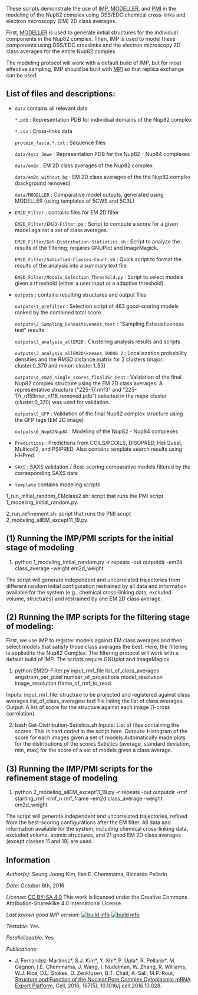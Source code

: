These scripts demonstrate the use of [IMP](https://integrativemodeling.org), [MODELLER](https://salilab.org/modeller), and [PMI](https://github.com/salilab/pmi) in the modeling of the Nup82 complex using DSS/EDC chemical cross-links and electron microscopy (EM) 2D class averages.

First, [MODELLER](https://salilab.org/modeller) is used to generate
initial structures for the individual components in the Nup82 complex. Then, IMP
is used to model these components using DSS/EDC crosslinks and the electron microscopy 2D class averages for the entire Nup82 complex.

The modeling protocol will work with a default build of IMP, but for most effective sampling, IMP should be built with [MPI](https://integrativemodeling.org/2.5.0/doc/ref/namespaceIMP_1_1mpi.html) so that replica exchange can be used.

## List of files and descriptions:

- `data`		            contains all relevant data 
   
   `*.pdb` : Representation PDB for individual domains of the Nup82 complex

   `*.csv` : Cross-links data

   `protein_fasta.*.txt` : Sequence files

  `data/4ycz_3ewe` : Representation PDB for the Nup82 - Nup84 complexes
  
  `data/em2d` : EM 2D class averages of the Nup82 complex
  
  `data/em2d_without_bg` : EM 2D class averages of the the Nup82 complex (background removed)
  
  `data/MODELLER` : Comparative model outputs, generated using MODELLER (using templates of 5CWS and 5C3L)
  
- `EM2D_Filter` :  contains files for EM 2D filter

   `EM2D_Filter/EM2D-Filter.py` : Script to compute a score for a given model against a set of class averages. 

   `EM2D_Filter/Get-Distribution-Statistics.sh` : Script to analyze the results of the filtering; requires GNUPlot and ImageMagick. 

   `EM2D_Filter/Satisfied-Classes-Count.sh` : Quick script to format the results of the analysis into a summary text file. 

   `EM2D_Filter/Models_Selection_Threshold.py` : Script to select models given a threshold (either a user input or a adaptive threshold).

- `outputs` : contains resulting structures and output files

   `outputs\1_prefilter` : Selection script of 463 good-scoring models ranked by the combined total score.

   `outputs\2_Sampling_Exhaustiveness_test` : "Sampling Exhaustiveness test" results

   `outputs\3_analysis_allEM2D` : Clustering analysis results and scripts

   `outputs\3_analysis_allEM2D\kmeans_10000_2` : Localiazation probability densities and the RMSD distance matrix for 2 clusters (major: cluster.0_370 and minor: cluster.1_93)

   `outputs\4_em2d_single_scores_final35r_best` : Validation of the final Nup82 complex structure using the EM 2D class averages. A representative structure ("225-17.rmf3" and "225-17r_n159nter_n116_removed.pdb") selected in the major cluster (cluster.0_370) was used for validation.
   
   `outputs\5_GFP` : Validation of the final Nup82 complex structure using the GFP tags (EM 2D image)
   
   `outputs\6_Nup82Nup84` : Modeling of the Nup82 - Nup84 complexes

- `Predictions` : Predictions from COILS/PCOILS, DISOPRED, HeliQuest, Multicoil2, and PSIPRED. Also contains template search results using HHPred.

- `SAXS` : SAXS validation / Best-scoring comparative models filtered by the corresponding SAXS data

- `template`			                  contains modeling scripts
  
1_run_initial_random_EMclass2.sh: script that runs the PMI script 1_modeling_initial_random.py. 

2_run_refinement.sh: script that runs the PMI script 2_modeling_allEM_except11_19.py.


## (1) Running the IMP/PMI scripts for the initial stage of modeling
1) python 1_modeling_initial_random.py -r repeats -out outputdir -em2d class_average -weight em2d_weight

The script will generate independent and uncorrelated trajectories from different random initial configuration restrained by all data and information available for the system (e.g., chemical cross-linking data, excluded volume, structures) and restrained by one EM 2D class average.

## (2) Running the IMP scripts for the filtering stage of modeling:
First, we use IMP to register models against EM class averages and then select models that satisfy those class averages the best. Here, the filtering is applied to the Nup82 Complex. The filtering protocol will work with a default build of IMP. The scripts require GNUplot and ImageMagick.

1) python EM2D-Filter.py input_rmf_file list_of_class_averages angstrom_per_pixel number_of_projections model_resolution image_resolution frame_of_rmf_to_read 

Inputs: input_rmf_file: structure to be projected and registered against class averages 
list_of_class_averages: text file listing the list of class averages.
Output: A list of score for the structure against each image (1-cross correlation).

2) bash Get-Distribution-Satistics.sh 
Inputs: List of files containing the scores. This is hard coded in the script here.
Outputs: Histogram of the score for each images given a set of models Automatically made plots for the distributions of the scores Satistics (average, standard deviation, min, max) for the score of a set of models given a class average.

## (3) Running the IMP/PMI scripts for the refinement stage of modeling
1) python 2_modeling_allEM_except11_19.py -r repeats -out outputdir -rmf starting_rmf -rmf_n rmf_frame -em2d class_average -weight em2d_weight

The script will generate independent and uncorrelated trajectories, refined from the best-scoring configurations after the EM filter.  All data and information available for the system, including chemical cross-linking data, excluded volume, atomic structures, and 21 good EM 2D class averages (except classes 11 and 19) are used.

## Information
_Author(s)_: Seung Joong Kim, Ilan E. Chemmama, Riccardo Pellarin 

_Date_: October 6th, 2016

_License_: [CC BY-SA 4.0](https://creativecommons.org/licenses/by-sa/4.0/)
This work is licensed under the Creative Commons Attribution-ShareAlike 4.0
International License.

_Last known good IMP version_: [![build info](https://integrativemodeling.org/systems/?sysstat=23&branch=master)](https://integrativemodeling.org/systems/) [![build info](https://integrativemodeling.org/systems/?sysstat=23&branch=develop)](https://integrativemodeling.org/systems/)

_Testable_: Yes.

_Parallelizeable_: Yes

_Publications_:
 - J. Fernandez-Martinez*, S.J. Kim*, Y. Shi*, P. Upla*, R. Pellarin*, M. Gagnon, I.E. Chemmama, J. Wang, I. Nudelman, W. Zhang, R. Williams, W.J. Rice, D.L. Stokes, D. Zenklusen, B.T. Chait, A. Sali, M.P. Rout, [Structure and Function of the Nuclear Pore Complex Cytoplasmic mRNA Export Platform](https://www.ncbi.nlm.nih.gov/pubmed/27839866), Cell, 2016, 167(5), 10.1016/j.cell.2016.10.028.
